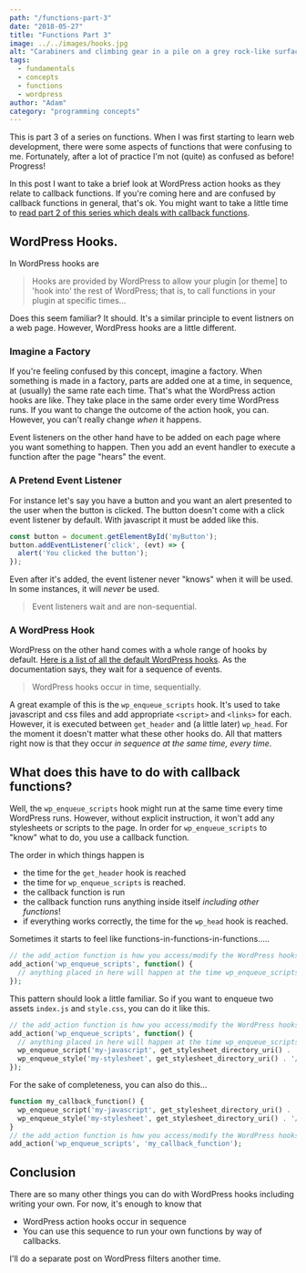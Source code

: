 ```yaml
---
path: "/functions-part-3"
date: "2018-05-27"
title: "Functions Part 3"
image: ../../images/hooks.jpg
alt: "Carabiners and climbing gear in a pile on a grey rock-like surface."
tags:
  - fundamentals
  - concepts
  - functions
  - wordpress
author: "Adam"
category: "programming concepts"
---
```

This is part 3 of a series on functions. When I was first starting to learn web development, there were some aspects of functions that were confusing to me. Fortunately, after a lot of practice I'm not (quite) as confused as before! Progress!

In this post I want to take a brief look at WordPress action hooks as they relate to callback functions. If you're coming here and are confused by callback functions in general, that's ok. You might want to take a little time to [read part 2 of this series which deals with callback functions](/functions-part-2).

## WordPress Hooks.
In WordPress hooks are 
> Hooks are provided by WordPress to allow your plugin [or theme] to 'hook into' the rest of WordPress; that is, to call functions in your plugin at specific times...

Does this seem familiar? It should. It's a similar principle to event listners on a web page. However, WordPress hooks are a little different.

### Imagine a Factory
If you're feeling confused by this concept, imagine a factory. When something is made in a factory, parts are added one at a time, in sequence, at (usually) the same rate each time. That's what the WordPress action hooks are like. They take place in the same order every time WordPress runs. If you want to change the outcome of the action hook, you can. However, you can't really change _when_ it happens.

Event listeners on the other hand have to be added on each page where you want something to happen. Then you add an event handler to execute a function after the page "hears" the event. 

### A Pretend Event Listener
For instance let's say you have a button and you want an alert presented to the user when the button is clicked. The button doesn't come with a click event listener by default. With javascript it must be added like this.
```javascript
const button = document.getElementById('myButton');
button.addEventListener('click', (evt) => {
  alert('You clicked the button');
});
```
Even after it's added, the event listener never "knows" when it will be used. In some instances, it will _never_ be used.
> Event listeners wait and are non-sequential.

### A WordPress Hook
WordPress on the other hand comes with a whole range of hooks by default. [Here is a list of all the default WordPress hooks](https://codex.wordpress.org/Plugin_API/Action_Reference). As the documentation says, they wait for a sequence of events. 
> WordPress hooks occur in time, sequentially.

A great example of this is the `wp_enqueue_scripts` hook. It's used to take javascript and css files and add appropriate `<script>` and `<links>` for each. However, it is executed between `get_header` and (a little later) `wp_head`. For the moment it doesn't matter what these other hooks do. All that matters right now is that they occur _in sequence at the same time, every time_.

## What does this have to do with callback functions?
Well, the `wp_enqueue_scripts` hook might run at the same time every time WordPress runs. However, without explicit instruction, it won't add any stylesheets or scripts to the page. In order for `wp_enqueue_scripts` to "know" what to do, you use a callback function. 

The order in which things happen is
- the time for the `get_header` hook is reached
- the time for `wp_enqueue_scripts` is reached.
- the callback function is run
- the callback function runs anything inside itself _including other functions_!
- if everything works correctly, the time for the `wp_head` hook is reached.

Sometimes it starts to feel like functions-in-functions-in-functions..... 
```php
// the add_action function is how you access/modify the WordPress hooks.
add_action('wp_enqueue_scripts', function() {
  // anything placed in here will happen at the time wp_enqueue_scripts happens.
});
```
This pattern should look a little familiar. So if you want to enqueue two assets `index.js` and `style.css`, you can do it like this.
```php
// the add_action function is how you access/modify the WordPress hooks.
add_action('wp_enqueue_scripts', function() {
  // anything placed in here will happen at the time wp_enqueue_scripts happens.
  wp_enqueue_script('my-javascript', get_stylesheet_directory_uri() . '/index.js', array(), null, true);
  wp_enqueue_style('my-stylesheet', get_stylesheet_directory_uri() . '/style.css', array(), null);
});
```
For the sake of completeness, you can also do this...
```php
function my_callback_function() {
  wp_enqueue_script('my-javascript', get_stylesheet_directory_uri() . '/index.js', array(), null, true);
  wp_enqueue_style('my-stylesheet', get_stylesheet_directory_uri() . '/style.css', array(), null);
}
// the add_action function is how you access/modify the WordPress hooks.
add_action('wp_enqueue_scripts', 'my_callback_function');
```
## Conclusion
There are so many other things you can do with WordPress hooks including writing your own. For now, it's enough to know that
- WordPress action hooks occur in sequence
- You can use this sequence to run your own functions by way of callbacks.

I'll do a separate post on WordPress filters another time.


